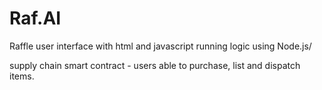 # Raf.AI
Raffle user interface with html and javascript running logic using Node.js/


supply chain smart contract - users able to purchase, list and dispatch items.

